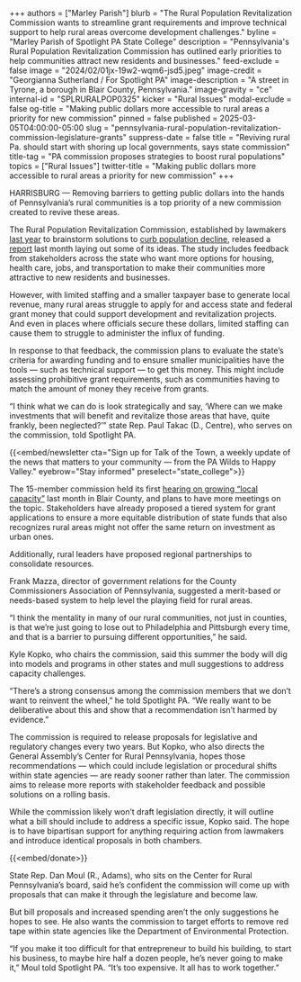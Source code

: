 +++
authors = ["Marley Parish"]
blurb = "The Rural Population Revitalization Commission wants to streamline grant requirements and improve technical support to help rural areas overcome development challenges."
byline = "Marley Parish of Spotlight PA State College"
description = "Pennsylvania's Rural Population Revitalization Commission has outlined early priorities to help communities attract new residents and businesses."
feed-exclude = false
image = "2024/02/01jx-19w2-wqm6-jsd5.jpeg"
image-credit = "Georgianna Sutherland / For Spotlight PA"
image-description = "A street in Tyrone, a borough in Blair County, Pennsylvania."
image-gravity = "ce"
internal-id = "SPLRURALPOP0325"
kicker = "Rural Issues"
modal-exclude = false
og-title = "Making public dollars more accessible to rural areas a priority for new commission"
pinned = false
published = 2025-03-05T04:00:00-05:00
slug = "pennsylvania-rural-population-revitalization-commission-legislature-grants"
suppress-date = false
title = "Reviving rural Pa. should start with shoring up local governments, says state commission"
title-tag = "PA commission proposes strategies to boost rural populations"
topics = ["Rural Issues"]
twitter-title = "Making public dollars more accessible to rural areas a priority for new commission"
+++

HARRISBURG — Removing barriers to getting public dollars into the hands of Pennsylvania’s rural communities is a top priority of a new commission created to revive these areas.

The Rural Population Revitalization Commission, established by lawmakers <a href="https://www.spotlightpa.org/statecollege/2024/07/rural-pennsylvania-population-decline-legislature-jobs-health-care-housing/">last year</a> to brainstorm solutions to <a href="https://www.spotlightpa.org/statecollege/2023/10/pennsylvania-2023-budget-property-tax-rebate-rural-communities/">curb population decline</a>, released a <a href="https://www.rural.pa.gov/download.cfm?file=Resources/revitalization/publications/Insights%20from%20Listening%20and%20Learning%20Sessions%20September%202024%20to%20January%202025.pdf">report</a> last month laying out some of its ideas. The study includes feedback from stakeholders across the state who want more options for housing, health care, jobs, and transportation to make their communities more attractive to new residents and businesses.

However, with limited staffing and a smaller taxpayer base to generate local revenue, many rural areas struggle to apply for and access state and federal grant money that could support development and revitalization projects. And even in places where officials secure these dollars, limited staffing can cause them to struggle to administer the influx of funding.

In response to that feedback, the commission plans to evaluate the state’s criteria for awarding funding and to ensure smaller municipalities have the tools — such as technical support — to get this money. This might include assessing prohibitive grant requirements, such as communities having to match the amount of money they receive from grants.

“I think what we can do is look strategically and say, ‘Where can we make investments that will benefit and revitalize those areas that have, quite frankly, been neglected?’” state Rep. Paul Takac (D., Centre), who serves on the commission, told Spotlight PA.

{{<embed/newsletter cta="Sign up for Talk of the Town, a weekly update of the news that matters to your community — from the PA Wilds to Happy Valley." eyebrow="Stay informed" preselect="state_college">}}

The 15-member commission held its first <a href="https://senatorjudyward.com/2025/02/07/rural-022825/">hearing on growing “local capacity”</a> last month in Blair County, and plans to have more meetings on the topic. Stakeholders have already proposed a tiered system for grant applications to ensure a more equitable distribution of state funds that also recognizes rural areas might not offer the same return on investment as urban ones.

Additionally, rural leaders have proposed regional partnerships to consolidate resources.

Frank Mazza, director of government relations for the County Commissioners Association of Pennsylvania, suggested a merit-based or needs-based system to help level the playing field for rural areas.

“I think the mentality in many of our rural communities, not just in counties, is that we’re just going to lose out to Philadelphia and Pittsburgh every time, and that is a barrier to pursuing different opportunities,” he said.

Kyle Kopko, who chairs the commission, said this summer the body will dig into models and programs in other states and mull suggestions to address capacity challenges.

“There’s a strong consensus among the commission members that we don’t want to reinvent the wheel,” he told Spotlight PA. “We really want to be deliberative about this and show that a recommendation isn’t harmed by evidence.”

The commission is required to release proposals for legislative and regulatory changes every two years. But Kopko, who also directs the General Assembly’s Center for Rural Pennsylvania, hopes those recommendations — which could include legislation or procedural shifts within state agencies — are ready sooner rather than later. The commission aims to release more reports with stakeholder feedback and possible solutions on a rolling basis.

While the commission likely won’t draft legislation directly, it will outline what a bill should include to address a specific issue, Kopko said. The hope is to have bipartisan support for anything requiring action from lawmakers and introduce identical proposals in both chambers.

{{<embed/donate>}}

State Rep. Dan Moul (R., Adams), who sits on the Center for Rural Pennsylvania’s board, said he’s confident the commission will come up with proposals that can make it through the legislature and become law.

But bill proposals and increased spending aren’t the only suggestions he hopes to see. He also wants the commission to target efforts to remove red tape within state agencies like the Department of Environmental Protection.

“If you make it too difficult for that entrepreneur to build his building, to start his business, to maybe hire half a dozen people, he’s never going to make it,” Moul told Spotlight PA. “It’s too expensive. It all has to work together.”

